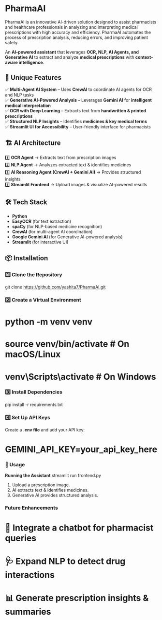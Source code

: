 # PharmaAI
PharmaAI is an innovative AI-driven solution designed to assist pharmacists and healthcare professionals in analyzing and interpreting medical prescriptions with high accuracy and efficiency. PharmaAI automates the process of prescription analysis, reducing errors, and improving patient safety.

An **AI-powered assistant** that leverages **OCR, NLP, AI Agents, and Generative AI** to extract and analyze **medical prescriptions** with **context-aware intelligence**.  

## 🚀 Unique Features  
✅ **Multi-Agent AI System** – Uses **CrewAI** to coordinate AI agents for OCR and NLP tasks  
✅ **Generative AI-Powered Analysis** – Leverages **Gemini AI** for **intelligent medical interpretation**  
✅ **OCR with Deep Learning** – Extracts text from **handwritten & printed prescriptions**  
✅ **Structured NLP Insights** – Identifies **medicines & key medical terms**  
✅ **Streamlit UI for Accessibility** – User-friendly interface for pharmacists  

## 🏗️ AI Architecture  
1️⃣ **OCR Agent** → Extracts text from prescription images  
2️⃣ **NLP Agent** → Analyzes extracted text & identifies medicines  
3️⃣ **AI Reasoning Agent (CrewAI + Gemini AI)** → Provides structured insights  
4️⃣ **Streamlit Frontend** → Upload images & visualize AI-powered results  

## 🛠️ Tech Stack  
- **Python**  
- **EasyOCR** (for text extraction)  
- **spaCy** (for NLP-based medicine recognition)  
- **CrewAI** (for multi-agent AI coordination)  
- **Google Gemini AI** (for Generative AI-powered analysis)  
- **Streamlit** (for interactive UI)  

## 📦 Installation  
### 1️⃣ Clone the Repository  
git clone https://github.com/yashita7/PharmaAI.git

### 2️⃣ Create a Virtual Environment
# python -m venv venv
# source venv/bin/activate  # On macOS/Linux
# venv\Scripts\activate     # On Windows

### 3️⃣ Install Dependencies
pip install -r requirements.txt

### 4️⃣ Set Up API Keys
Create a **.env file** and add your API key:
# GEMINI_API_KEY=your_api_key_here

### 🎯 Usage
**Running the Assistant**
streamlit run frontend.py
1. Upload a prescription image.
2. AI extracts text & identifies medicines.
3. Generative AI provides structured analysis.

### Future Enhancements
# 🚀 Integrate a chatbot for pharmacist queries
# 🩺 Expand NLP to detect drug interactions
# 📊 Generate prescription insights & summaries
